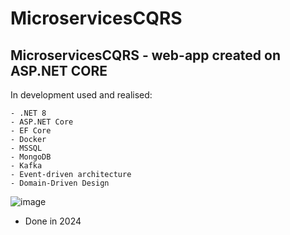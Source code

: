 # MicroservicesCQRS
## MicroservicesCQRS - web-app created on ASP.NET CORE

In development used and realised:
```
- .NET 8
- ASP.NET Core
- EF Core
- Docker
- MSSQL
- MongoDB
- Kafka
- Event-driven architecture
- Domain-Driven Design
```

![image](https://github.com/MiaSanRomen/MicroservicesCQRS/assets/62285014/0f4431aa-cb80-499b-9861-38e8f2876c3d)


- Done in 2024
